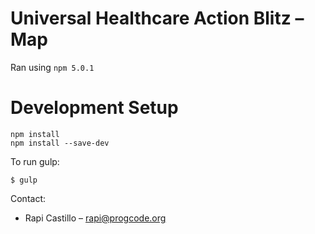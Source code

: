 # Universal Healthcare Action Blitz – Map
Ran using `npm 5.0.1`

# Development Setup

```
npm install
npm install --save-dev
```

To run gulp:

    $ gulp

Contact:

* Rapi Castillo – rapi@progcode.org 
